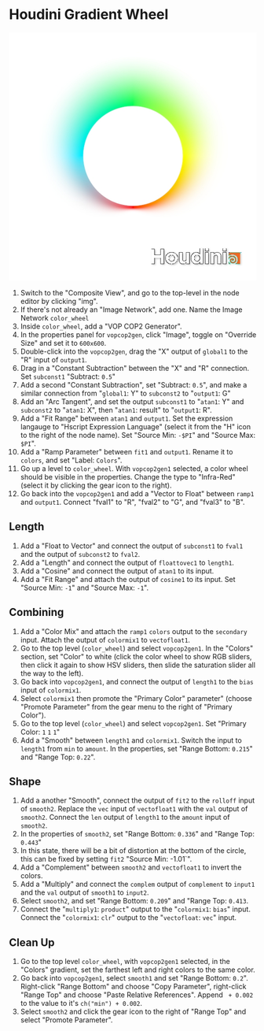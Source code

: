 # Houdini Gradient Wheel

![Gradient Wheel](assets/houdini-gradient-wheel.jpg)

1. Switch to the "Composite View", and go to the top-level in the node editor by clicking "img".
2. If there's not already an "Image Network", add one. Name the Image Network `color_wheel`
3. Inside `color_wheel`, add a "VOP COP2 Generator".
4. In the properties panel for `vopcop2gen`, click "Image", toggle on "Override Size" and set it to `600x600`.
5. Double-click into the `vopcop2gen`, drag the "X" output of `global1` to the "R" input of `output1`.
6. Drag in a "Constant Subtraction" between the "X" and "R" connection. Set `subconst1` "Subtract: `0.5`"
7. Add a second "Constant Subtraction", set "Subtract: `0.5`",  and make a similar connection from "`global1`: Y" to `subconst2` to "`output1`: G"
8. Add an "Arc Tangent", and set the output `subconst1` to "`atan1`: Y" and `subconst2` to "`atan1`: X", then "`atan1`: result" to "`output1`: R".
9. Add a "Fit Range" between `atan1` and `output1`. Set the expression langauge to "Hscript Expression Language" (select it from the "H" icon to the right of the node name). Set "Source Min: `-$PI`" and "Source Max: `$PI`".
10. Add a "Ramp Parameter" between `fit1` and `output1`. Rename it to `colors`, and set "Label: `Colors`".
11. Go up a level to `color_wheel`. With `vopcop2gen1` selected, a color wheel should be visible in the properties. Change the type to "Infra-Red" (select it by clicking the gear icon to the right).
12. Go back into the `vopcop2gen1` and add a "Vector to Float" between `ramp1` and `output1`. Connect "fval1" to "R", "fval2" to "G", and "fval3" to "B".

## Length

1. Add a "Float to Vector" and connect the output of `subconst1` to `fval1` and the output of `subconst2` to `fval2`.
2. Add a "Length" and connect the output of `floattovec1` to `length1`.
3. Add a "Cosine" and connect the output of `atan1` to its input.
4. Add a "Fit Range" and attach the output of `cosine1` to its input. Set "Source Min: `-1`" and "Source Max: `-1`".

## Combining

1. Add a "Color Mix" and attach the `ramp1` `colors` output to the `secondary` input. Attach the output of `colormix1` to `vectofloat1`.
2. Go to the top level (`color_wheel`) and select `vopcop2gen1`. In the "Colors" section, set "Color" to white (click the color wheel to show RGB sliders, then click it again to show HSV sliders, then slide the saturation slider all the way to the left).
3. Go back into `vopcop2gen1`, and connect the output of `length1` to the `bias` input of `colormix1`.
4. Select `colormix1` then promote the "Primary Color" parameter" (choose "Promote Parameter" from the gear menu to the right of "Primary Color").
5. Go to the top level (`color_wheel`) and select `vopcop2gen1`. Set "Primary Color: `1` `1` `1`"
6. Add a "Smooth" between `length1` and `colormix1`. Switch the input to `length1` from `min` to `amount`. In the properties, set "Range Bottom: `0.215`" and "Range Top: `0.22`".

## Shape

1. Add a another "Smooth", connect the output of `fit2` to the `rolloff` input of `smooth2`. Replace the `vec` input of `vectofloat1` with the `val` output of `smooth2`. Connect the `len` output of `length1` to the `amount` input of `smooth2`.
2. In the properties of `smooth2`, set "Range Bottom: `0.336`" and "Range Top: `0.443`"
3. In this state, there will be a bit of distortion at the bottom of the circle, this can be fixed by setting `fit2` "Source Min: -1.01`".
4. Add a "Complement" between `smooth2` and `vectofloat1` to invert the colors.
5. Add a "Multiply" and connect the `complem` output of `complement` to `input1` and the `val` output of `smooth1` to `input2`.
6. Select `smooth2`, and set "Range Bottom: `0.209`" and "Range Top: `0.413`.
7. Connect the "`multiply1`: `product`" output to the "`colormix1`: `bias`" input. Connect the "`colormix1`: `clr`" output to the "`vectofloat`: `vec`" input.

## Clean Up

1. Go to the top level `color_wheel`, with `vopcop2gen1` selected, in the "Colors" gradient, set the farthest left and right colors to the same color.
2. Go back into `vopcop2gen1`, select `smooth1` and set "Range Bottom: `0.2`". Right-click "Range Bottom" and choose "Copy Parameter", right-click "Range Top" and choose "Paste Relative References". Append ` + 0.002` to the value to it's `ch("min") + 0.002`.
3. Select `smooth2` and click the gear icon to the right of "Range Top" and select "Promote Parameter".